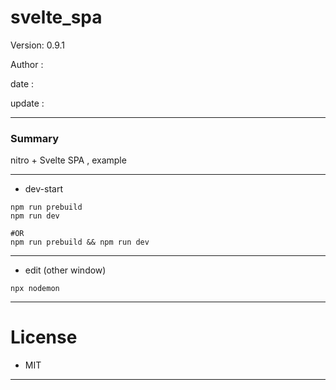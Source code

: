# svelte_spa

 Version: 0.9.1

 Author  : 

 date    :

 update  :

***
### Summary

nitro + Svelte SPA ,  example

***
* dev-start

```
npm run prebuild
npm run dev

#OR
npm run prebuild && npm run dev
```

***
* edit (other window)
```
npx nodemon
```

***
# License

* MIT

***